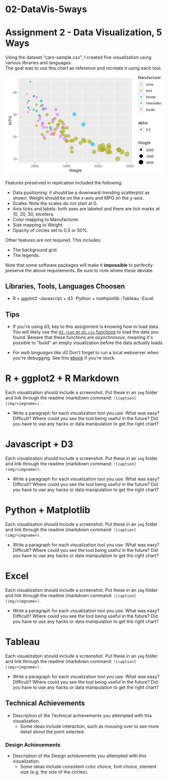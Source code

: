 # 02-DataVis-5ways

# Assignment 2 - Data Visualization, 5 Ways

Using the dataset "cars-sample.csv", I created five visualization using various libraries and languages.  
The goal was to use this chart as reference and recreate it using each tool.

![ggplot2](img/ggplot2.png)

Features preserved in replication included the following:

- Data positioning: it should be a downward-trending scatterplot as shown. Weight should be on the x-axis and MPG on the y-axis.
- Scales: Note the scales do not start at 0.
- Axis ticks and labels: both axes are labeled and there are tick marks at 10, 20, 30, etcetera.
- Color mapping to Manufacturer.
- Size mapping to Weight.
- Opacity of circles set to 0.5 or 50%.

Other features are not required. This includes:

- The background grid.
- The legends.

Note that some software packages will make it **impossible** to perfectly preserve the above requirements.
Be sure to note where these deviate.

## Libraries, Tools, Languages Choosen

- R + ggplot2
  -Javascript + d3
  -Python + mathplotlib
  -Tableau
  -Excel

## Tips

- If you're using d3, key to this assignment is knowing how to load data.
  You will likely use the [`d3.json` or `d3.csv` functions](https://github.com/mbostock/d3/wiki/Requests) to load the data you found.
  Beware that these functions are _asynchronous_, meaning it's possible to "build" an empty visualization before the data actually loads.

- _For web languages like d3_ Don't forget to run a local webserver when you're debugging.
  See this [ebook](http://chimera.labs.oreilly.com/books/1230000000345/ch04.html#_setting_up_a_web_server) if you're stuck.

# R + ggplot2 + R Markdown

Each visualization should include a screenshot. Put these in an `img` folder and link through the readme (markdown command: `![caption](img/<imgname>)`.

- Write a paragraph for each visualization tool you use. What was easy? Difficult? Where could you see the tool being useful in the future? Did you have to use any hacks or data manipulation to get the right chart?

# Javascript + D3

Each visualization should include a screenshot. Put these in an `img` folder and link through the readme (markdown command: `![caption](img/<imgname>)`.

- Write a paragraph for each visualization tool you use. What was easy? Difficult? Where could you see the tool being useful in the future? Did you have to use any hacks or data manipulation to get the right chart?

# Python + Matplotlib

Each visualization should include a screenshot. Put these in an `img` folder and link through the readme (markdown command: `![caption](img/<imgname>)`.

- Write a paragraph for each visualization tool you use. What was easy? Difficult? Where could you see the tool being useful in the future? Did you have to use any hacks or data manipulation to get the right chart?

# Excel

Each visualization should include a screenshot. Put these in an `img` folder and link through the readme (markdown command: `![caption](img/<imgname>)`.

- Write a paragraph for each visualization tool you use. What was easy? Difficult? Where could you see the tool being useful in the future? Did you have to use any hacks or data manipulation to get the right chart?

# Tableau

Each visualization should include a screenshot. Put these in an `img` folder and link through the readme (markdown command: `![caption](img/<imgname>)`.

- Write a paragraph for each visualization tool you use. What was easy? Difficult? Where could you see the tool being useful in the future? Did you have to use any hacks or data manipulation to get the right chart?

## Technical Achievements

- Description of the Technical achievements you attempted with this visualization.
  - Some ideas include interaction, such as mousing over to see more detail about the point selected.

### Design Achievements

- Description of the Design achievements you attempted with this visualization.
  - Some ideas include consistent color choice, font choice, element size (e.g. the size of the circles).
